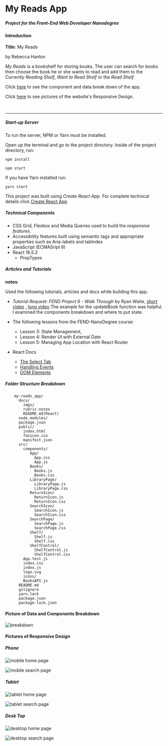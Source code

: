 # My Reads App
##### Project for the *Front-End Web Developer Nanodegree*

#### Introduction

**Title**: My Reads

by Rebecca Hanlon

*My Reads* is a bookshelf for storing books.  The user can search for books then choose the book he or she wants to read and add them to the *Currently Reading Shelf*, *Want to Read Shelf* or the *Read Shelf*.

Click [here](#picture-of-data-and-components-breakdown) to see the component and data break down of the app.

Click [here](#pictures-of-responsive-design) to see pictures of the website's Responsive Design.

<br>

<hr>

##### Start-up Server

To run the server, NPM or Yarn must be installed.

Open up the terminal and go to the project directory.  Inside of the project directory, run:

`npm install`

`npm start`

If you have Yarn installed run:

`yarn start`

This project was built using *Create React App*.  For complete technical details click [Create React App](./docs/README.md)



##### Technical Components
- CSS Grid, Flexbox and Media Queries used to build the _responsive features_.
- Accessibility features built using semantic tags and appropriate properties such as Aria-labels and tabIndex
- JavaScript (ECMASript 6)
- React 16.5.2
    - PropTypes




##### Articles and Tutorials
**notes**:

Used the following tutorials, articles and docs while building this app.

- *Tutorial Request: FEND Project 6 - Walk Through* by Ryan Waite, [short video](https://www.youtube.com/watch?v=N8bU1oWlLwY&feature=youtu.be) , [long video](https://www.youtube.com/watch?v=acJHkd6K5kI&=&feature=youtu.be)
The example for the updateBook function was helpful.  I examined the components breakdown and where to put state.

- The following lessons from the FEND-NanoDegree course:
    - Lesson 3: State Management,
    - Lesson 4: Render UI with External Date
    - Lesson 5: Managing App Location with React Router
- React Docs
    - [The Select Tab](https://reactjs.org/docs/forms.html#the-select-tag)
    - [Handling Events](https://reactjs.org/docs/handling-events.html)
    - [DOM Elements](https://reactjs.org/docs/dom-elements.html)

##### Folder Structure Breakdown
```
    my-reads_app/
      docs/
        imgs/
        rubric-notes
        README.md(React)
      node_modules/
      package.json
      public/
        index.html
        favicon.ico
        manifest.json
      src/
        components/
           App/
             App.css
             App.js
           Books/
             Books.js
             Books.css
           LibraryPage/
             LibraryPage.js
             LibraryPage.css
           ReturnIcon/
             ReturnIcon.js
             ReturnIcon.css
           SearchIcon/
             SearchIcon.js
             SearchIcon.css
           SearchPage/
             SearchPage.js
             SearchPage.css
           Shelf/
             Shelf.js
             Shelf.css
           ShelfControl/
             ShelfControl.js
             ShelfControl.css
        App.test.js
        index.css
        index.js
        logo.svg
        icons/
        BooksAPI.js
      README.md
      gitignore
      yarn.lock
      package.json
      package-lock.json
```

#### Picture of Data and Components Breakdown
![breakdown](./docs/imgs/myReadAppOutline_v2.jpg)

#### Pictures of Responsive Design
##### Phone

![mobile home page](./docs/imgs/mobile-1.png)

![mobile search page](./docs/imgs/mobile-2.png)

##### Tablet
![tablet home page](./docs/imgs/tablet-1.png)

![tablet search page](./docs/imgs/tablet-2.png)

##### Desk Top
![desktop home page](./docs/imgs/desktop-1.png)

![desktop search page](./docs/imgs/desktop-2.png)
